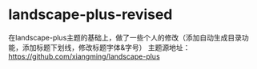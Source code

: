 # landscape-plus-revised
在landscape-plus主题的基础上，做了一些个人的修改（添加自动生成目录功能，添加标题下划线，修改标题字体&amp;字号）
主题源地址：https://github.com/xiangming/landscape-plus

